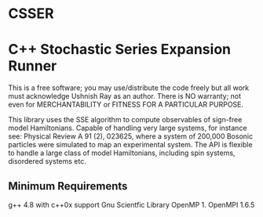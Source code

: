 # CSSER
C++ Stochastic Series Expansion Runner
======================================
This is a free software; you may use/distribute the code freely but all work must acknowledge Ushnish Ray as an author.
There is NO warranty; not even for MERCHANTABILITY or FITNESS FOR A PARTICULAR PURPOSE.

This library uses the SSE algorithm to compute observables of sign-free model Hamiltonians. Capable of handling very large 
systems, for instance see: Physical Review A 91 (2), 023625, where a system of 200,000 Bosonic particles were simulated to map an
experimental system. The API is flexible to handle a large class of model Hamiltonians, including spin systems, 
disordered systems etc.

Minimum Requirements
--------------------
g++ 4.8 with c++0x support
Gnu Scientfic Library
OpenMP 1.
OpenMPI 1.6.5
